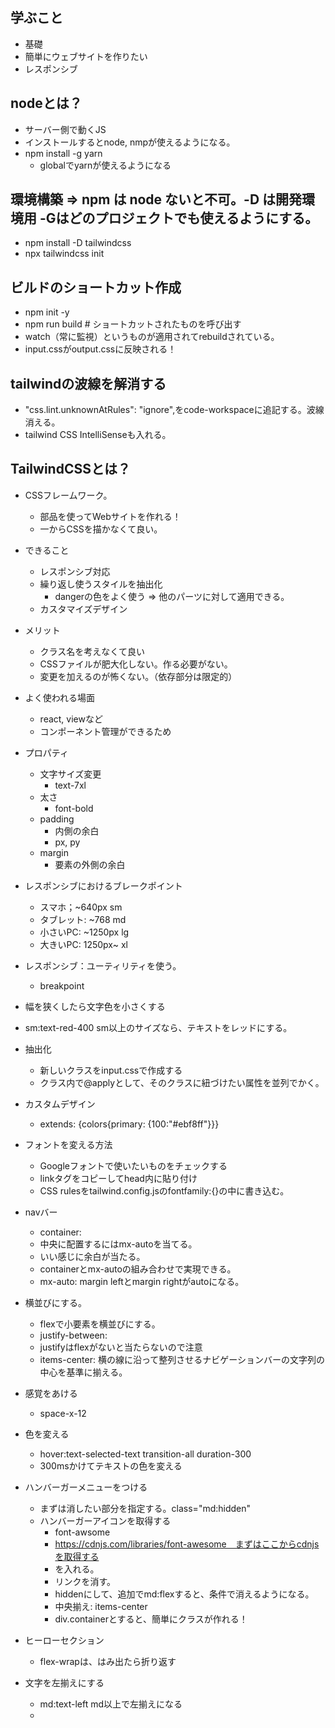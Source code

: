 ## 学ぶこと
- 基礎
- 簡単にウェブサイトを作りたい
- レスポンシブ

## nodeとは？
- サーバー側で動くJS
- インストールするとnode, nmpが使えるようになる。
- npm install -g yarn
    - globalでyarnが使えるようになる

## 環境構築 => npm は node ないと不可。-D は開発環境用 -Gはどのプロジェクトでも使えるようにする。
- npm install -D tailwindcss
- npx tailwindcss init

## ビルドのショートカット作成
- npm init -y
- npm run build # ショートカットされたものを呼び出す
- watch（常に監視）というものが適用されてrebuildされている。
- input.cssがoutput.cssに反映される！

## tailwindの波線を解消する
- "css.lint.unknownAtRules": "ignore",をcode-workspaceに追記する。波線消える。
- tailwind CSS IntelliSenseも入れる。

## TailwindCSSとは？
- CSSフレームワーク。
    - 部品を使ってWebサイトを作れる！
    - 一からCSSを描かなくて良い。
- できること
    - レスポンシブ対応
    - 繰り返し使うスタイルを抽出化
        - dangerの色をよく使う => 他のパーツに対して適用できる。
    - カスタマイズデザイン

- メリット
    - クラス名を考えなくて良い
    - CSSファイルが肥大化しない。作る必要がない。
    - 変更を加えるのが怖くない。（依存部分は限定的）

- よく使われる場面
    - react, viewなど
    - コンポーネント管理ができるため

- プロパティ
    - 文字サイズ変更
        - text-7xl
    - 太さ
        - font-bold
    - padding
        - 内側の余白
        - px, py
    - margin
        - 要素の外側の余白

- レスポンシブにおけるブレークポイント
    - スマホ；~640px sm
    - タブレット: ~768 md
    - 小さいPC: ~1250px lg
    - 大きいPC: 1250px~ xl
- レスポンシブ：ユーティリティを使う。
    - breakpoint

- 幅を狭くしたら文字色を小さくする
- sm:text-red-400 sm以上のサイズなら、テキストをレッドにする。

- 抽出化
    - 新しいクラスをinput.cssで作成する
    - クラス内で@applyとして、そのクラスに紐づけたい属性を並列でかく。

- カスタムデザイン
    - extends: {colors{primary: {100:"#ebf8ff"}}}

- フォントを変える方法
    - Googleフォントで使いたいものをチェックする
    - linkタグをコピーしてhead内に貼り付け
    - CSS rulesをtailwind.config.jsのfontfamily:{}の中に書き込む。

- navバー
    - container: 
    - 中央に配置するにはmx-autoを当てる。
    - いい感じに余白が当たる。
    - containerとmx-autoの組み合わせで実現できる。
    - mx-auto: margin leftとmargin rightがautoになる。

- 横並びにする。
    - flexで小要素を横並びにする。
    - justify-between: 
    - justifyはflexがないと当たらないので注意
    - items-center: 横の線に沿って整列させるナビゲーションバーの文字列の中心を基準に揃える。
- 感覚をあける 
    - space-x-12

- 色を変える
    - hover:text-selected-text transition-all duration-300
    - 300msかけてテキストの色を変える

- ハンバーガーメニューをつける
    - まずは消したい部分を指定する。class="md:hidden"
    - ハンバーガーアイコンを取得する
        - font-awsome
        - https://cdnjs.com/libraries/font-awesome　まずはここからcdnjsを取得する
        - <i class="fa-solid fa-bars"></i>を入れる。
        - リンクを消す。
        - hiddenにして、追加でmd:flexすると、条件で消えるようになる。
        - 中央揃え: items-center
        - div.containerとすると、簡単にクラスが作れる！

- ヒーローセクション
    - flex-wrapは、はみ出たら折り返す

- 文字を左揃えにする
    - md:text-left md以上で左揃えになる
    - 